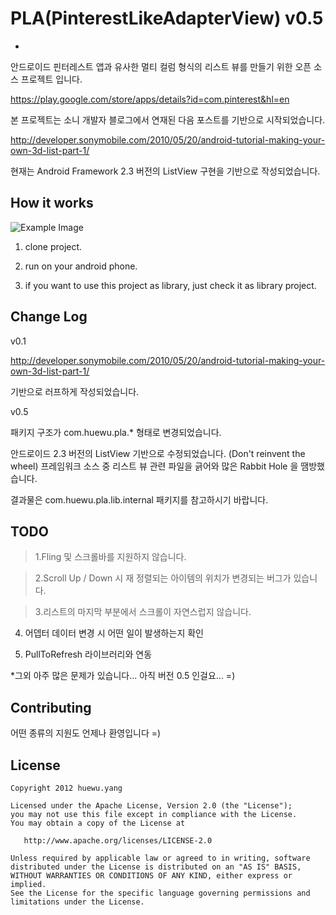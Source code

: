 PLA(PinterestLikeAdapterView) v0.5
==================================
-

안드로이드 핀터레스트 앱과 유사한 멀티 컬럼 형식의 리스트 뷰를 만들기 위한 오픈 소스 프로젝트 입니다.

https://play.google.com/store/apps/details?id=com.pinterest&hl=en

본 프로젝트는 소니 개발자 블로그에서 연재된 다음 포스트를 기반으로 시작되었습니다.

http://developer.sonymobile.com/2010/05/20/android-tutorial-making-your-own-3d-list-part-1/

현재는 Android Framework 2.3 버전의 ListView 구현을 기반으로 작성되었습니다.

How it works
-------------

![Example Image][3]

1. clone project.

2. run on your android phone.

3. if you want to use this project as library, just check it as library project.

Change Log
-----------

v0.1 

http://developer.sonymobile.com/2010/05/20/android-tutorial-making-your-own-3d-list-part-1/

기반으로 러프하게 작성되었습니다. 

v0.5

패키지 구조가 com.huewu.pla.* 형태로 변경되었습니다.

안드로이드 2.3 버전의 ListView 기반으로 수정되었습니다. (Don't reinvent the wheel)
프레임워크 소스 중 리스트 뷰 관련 파일을 긁어와 많은 Rabbit Hole 을 땜방했습니다. 

결과물은 com.huewu.pla.lib.internal 패키지를 참고하시기 바랍니다.

TODO
---------------------------------------------
> 1.Fling 및 스크롤바를 지원하지 않습니다.

> 2.Scroll Up / Down 시 재 정렬되는 아이템의 위치가 변경되는 버그가 있습니다.

> 3.리스트의 마지막 부분에서 스크롤이 자연스럽지 않습니다.

4. 어뎁터 데이터 변경 시 어떤 일이 발생하는지 확인

5. PullToRefresh 라이브러리와 연동

*그외 아주 많은 문제가 있습니다... 아직 버전 0.5 인걸요...  =) 

Contributing
---------------------------------------------
어떤 종류의 지원도 언제나 환영입니다 =)

## License

    Copyright 2012 huewu.yang

    Licensed under the Apache License, Version 2.0 (the "License");
    you may not use this file except in compliance with the License.
    You may obtain a copy of the License at

       http://www.apache.org/licenses/LICENSE-2.0

    Unless required by applicable law or agreed to in writing, software
    distributed under the License is distributed on an "AS IS" BASIS,
    WITHOUT WARRANTIES OR CONDITIONS OF ANY KIND, either express or implied.
    See the License for the specific language governing permissions and
    limitations under the License.

 [3]: http://cloud.github.com/downloads/huewu/PinterestLikeAdapterView/screenshot.png